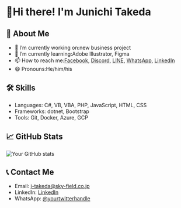 # 👋Hi there! I'm Junichi Takeda

## 👤 About Me
- 🔭 I’m currently working on:new business project
- 🌱 I’m currently learning:Adobe Illustrator, Figma
- 📫 How to reach me:[Facebook](https://www.facebook.com/j.takeda77?locale=ja_JP), [Discord](https://discord.com/users/1004192324076699788), [LINE](https://line.me/ti/p/KaTvFcbhCR), [WhatsApp](https://wa.me/819044285643), [LinkedIn](https://www.linkedin.com/in/ochtum)
- 😄 Pronouns:He/him/his  

## 🛠 Skills
- Languages: C#, VB, VBA, PHP, JavaScript, HTML, CSS
- Frameworks: dotnet, Bootstrap
- Tools: Git, Docker, Azure, GCP

## 📈 GitHub Stats
![Your GitHub stats](https://github-readme-stats.vercel.app/api?username=ochtum&show_icons=true&theme=radical)

## 📞 Contact Me
- Email: [j-takeda@sky-field.co.jp](mailto:j-takeda@sky-field.co.jp)
- LinkedIn: [LinkedIn](https://www.linkedin.com/in/ochtum)
- WhatsApp: [@yourtwitterhandle](https://twitter.com/yourtwitterhandle)
